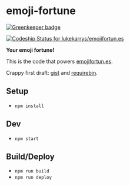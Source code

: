 emoji-fortune
=============

[![Greenkeeper badge](https://badges.greenkeeper.io/lukekarrys/emojifortun.es.svg)](https://greenkeeper.io/)

[ ![Codeship Status for lukekarrys/emojifortun.es](https://codeship.com/projects/3bd7dc40-8406-0133-3e65-0221f9c8cecf/status?branch=master)](https://codeship.com/projects/121856)

**Your emoji fortune!**

This is the code that powers [emojifortun.es](http://emojifortun.es).

Crappy first draft: [gist](https://gist.github.com/lukekarrys/10309585) and [requirebin](http://requirebin.com/?gist=lukekarrys/10309585).

## Setup

* `npm install`

## Dev

* `npm start`

## Build/Deploy

* `npm run build`
* `npm run deploy`

